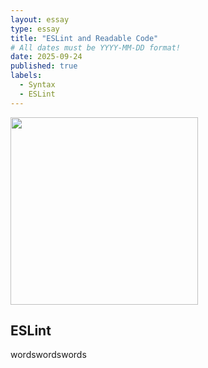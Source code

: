 ```yaml
---
layout: essay
type: essay
title: "ESLint and Readable Code"
# All dates must be YYYY-MM-DD format!
date: 2025-09-24
published: true
labels:
  - Syntax
  - ESLint
---
```


<img width="300px" class="rounded float-start pe-4" src="../img/codingstandardsimg">

## ESLint

wordswordswords
